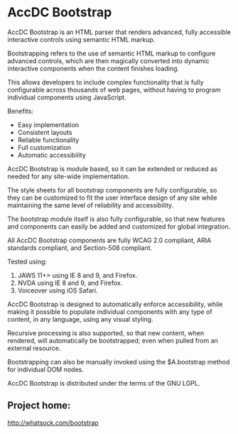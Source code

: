 AccDC Bootstrap
=====

AccDC Bootstrap is an HTML parser that renders advanced, fully accessible interactive controls using semantic HTML markup.

Bootstrapping refers to the use of semantic HTML markup to configure advanced controls, which are then magically converted into dynamic interactive components when the content finishes loading.

This allows developers to include complex functionality that is fully configurable across thousands of web pages, without having to program individual components using JavaScript.

Benefits:

* Easy implementation
* Consistent layouts
* Reliable functionality
* Full customization
* Automatic accessibility

AccDC Bootstrap is module based, so it can be extended or reduced as needed for any site-wide implementation.

The style sheets for all bootstrap components are fully configurable, so they can be customized to fit the user interface design of any site while maintaining the same level of reliability and accessibility.

The bootstrap module itself is also fully configurable, so that new features and components can easily be added and customized for global integration.

All AccDC Bootstrap components are fully WCAG 2.0 compliant, ARIA standards compliant, and Section-508 compliant.

Tested using:

1. JAWS 11+&gt; using IE 8 and 9, and Firefox.
2. NVDA using IE 8 and 9, and Firefox.
3. Voiceover using iOS Safari.

AccDC Bootstrap is designed to automatically enforce accessibility, while making it possible to populate individual components with any type of content, in any language, using any visual styling.

Recursive processing is also supported, so that new content, when rendered, will automatically be bootstrapped; even when pulled from an external resource.

Bootstrapping can also be manually invoked using the $A.bootstrap method for individual DOM nodes.<br />

AccDC Bootstrap is distributed under the terms of the GNU LGPL.

Project home:
-----

http://whatsock.com/bootstrap